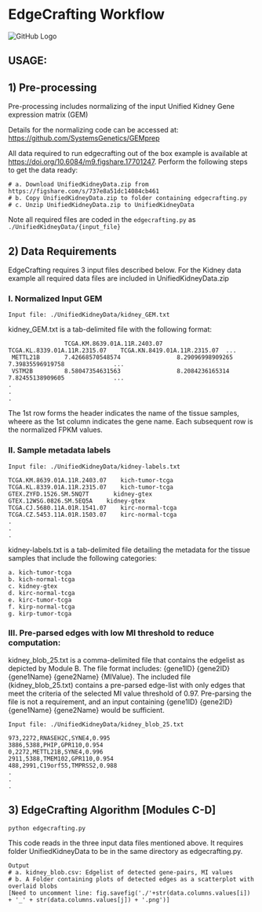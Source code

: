 # EdgeCrafting Workflow

![GitHub Logo](EdgeCrafting.png)

## USAGE:

## 1) Pre-processing

Pre-processing includes normalizing of the input Unified Kidney Gene expression matrix (GEM) 

Details for the normalizing code can be accessed at: https://github.com/SystemsGenetics/GEMprep

All data required to run edgecrafting out of the box example is available at https://doi.org/10.6084/m9.figshare.17701247. Perform the following steps to get the data ready:

```
# a. Download UnifiedKidneyData.zip from https://figshare.com/s/737e8a51dc14084cb461
# b. Copy UnifiedKidneyData.zip to folder containing edgecrafting.py
# c. Unzip UnifiedKidneyData.zip to UnifiedKidneyData
```

Note all required files are coded in the ```edgecrafting.py``` as ```./UnifiedKidneyData/{input_file}```

## 2) Data Requirements

EdgeCrafting requires 3 input files described below. For the Kidney data example all required data files are included in UnifiedKidneyData.zip

### I. Normalized Input GEM 

```
Input file: ./UnifiedKidneyData/kidney_GEM.txt
```

kidney_GEM.txt is a tab-delimited file with the following format:

```
                TCGA.KM.8639.01A.11R.2403.07	TCGA.KL.8339.01A.11R.2315.07	TCGA.KN.8419.01A.11R.2315.07  ...
 METTL21B       7.42668570548574	            8.29096998909265	            7.39835596919758              ...
 VSTM2B         8.58047354631563	            8.2084236165314	              7.82455138909605	            ...
.
.
.
```
The 1st row forms the header indicates the name of the tissue samples, wheere as the 1st column indicates the gene name. Each subsequent row is the normalized FPKM values.

### II. Sample metadata labels

```
Input file: ./UnifiedKidneyData/kidney-labels.txt

TCGA.KM.8639.01A.11R.2403.07	kich-tumor-tcga
TCGA.KL.8339.01A.11R.2315.07	kich-tumor-tcga
GTEX.ZYFD.1526.SM.5NQ7T	      kidney-gtex
GTEX.12WSG.0826.SM.5EQ5A	kidney-gtex
TCGA.CJ.5680.11A.01R.1541.07	kirc-normal-tcga
TCGA.CZ.5453.11A.01R.1503.07	kirc-normal-tcga
.
.
.
```

kidney-labels.txt is a tab-delimited file detailing the metadata for the tissue samples that include the following categories: 

```
a. kich-tumor-tcga
b. kich-normal-tcga
c. kidney-gtex
d. kirc-normal-tcga
e. kirc-tumor-tcga
f. kirp-normal-tcga
g. kirp-tumor-tcga
```

### III. Pre-parsed edges with low MI threshold to reduce computation:

kidney_blob_25.txt is a comma-delimited file that contains the edgelist as depicted by Module B. The file format includes: {gene1ID} {gene2ID} {gene1Name} {gene2Name} {MIValue}. The included file (kidney_blob_25.txt) contains a pre-parsed edge-list with only edges that meet the criteria of the selected MI value threshold of 0.97. Pre-parsing the file is not a requirement, and an input containing {gene1ID} {gene2ID} {gene1Name} {gene2Name} would be sufficient.

```
Input file: ./UnifiedKidneyData/kidney_blob_25.txt

973,2272,RNASEH2C,SYNE4,0.995
3886,5388,PHIP,GPR110,0.954
0,2272,METTL21B,SYNE4,0.996
2911,5388,TMEM102,GPR110,0.954
488,2991,C19orf55,TMPRSS2,0.988
.
.
.
```

## 3) EdgeCrafting Algorithm [Modules C-D]
```
python edgecrafting.py 
```

This code reads in the three input data files mentioned above. It requires folder UnifiedKidneyData to be in the same directory as edgecrafting.py. 

```
Output
# a. kidney_blob.csv: Edgelist of detected gene-pairs, MI values
# b. A Folder containing plots of detected edges as a scatterplot with overlaid blobs 
[Need to uncomment line: fig.savefig('./'+str(data.columns.values[i]) + '_' + str(data.columns.values[j]) + '.png')]
```
